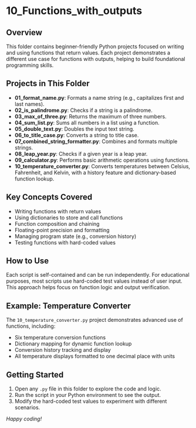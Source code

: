 # 10_Functions_with_outputs

## Overview
This folder contains beginner-friendly Python projects focused on writing and using functions that return values. Each project demonstrates a different use case for functions with outputs, helping to build foundational programming skills.

## Projects in This Folder
- **01_format_name.py**: Formats a name string (e.g., capitalizes first and last names).
- **02_is_palindrome.py**: Checks if a string is a palindrome.
- **03_max_of_three.py**: Returns the maximum of three numbers.
- **04_sum_list.py**: Sums all numbers in a list using a function.
- **05_double_text.py**: Doubles the input text string.
- **06_to_title_case.py**: Converts a string to title case.
- **07_combined_string_formatter.py**: Combines and formats multiple strings.
- **08_leap_year.py**: Checks if a given year is a leap year.
- **09_calculator.py**: Performs basic arithmetic operations using functions.
- **10_temperature_converter.py**: Converts temperatures between Celsius, Fahrenheit, and Kelvin, with a history feature and dictionary-based function lookup.

## Key Concepts Covered
- Writing functions with return values
- Using dictionaries to store and call functions
- Function composition and chaining
- Floating-point precision and formatting
- Managing program state (e.g., conversion history)
- Testing functions with hard-coded values

## How to Use
Each script is self-contained and can be run independently. For educational purposes, most scripts use hard-coded test values instead of user input. This approach helps focus on function logic and output verification.

## Example: Temperature Converter
The `10_temperature_converter.py` project demonstrates advanced use of functions, including:
- Six temperature conversion functions
- Dictionary mapping for dynamic function lookup
- Conversion history tracking and display
- All temperature displays formatted to one decimal place with units

## Getting Started
1. Open any `.py` file in this folder to explore the code and logic.
2. Run the script in your Python environment to see the output.
3. Modify the hard-coded test values to experiment with different scenarios.

*Happy coding!*
